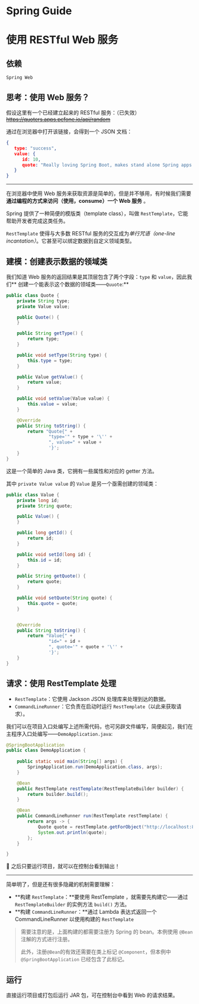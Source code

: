 # Spring Guide

# 使用 RESTful Web 服务

## 依赖

`Spring Web`

## 思考：使用 Web 服务？

假设这里有一个已经建立起来的 RESTful 服务：（已失效）~~https://quoters.apps.pcfone.io/api/random~~

通过在浏览器中打开该链接，会得到一个 JSON 文档：

```json
{
   type: "success",
   value: {
      id: 10,
      quote: "Really loving Spring Boot, makes stand alone Spring apps easy."
   }
}
```

---

在浏览器中使用 Web 服务来获取资源是简单的，但是并不够用，有时候我们需要**通过编程的方式来访问（使用，consume）一个 Web 服务**
。

Spring 提供了一种简便的模版类（template class），叫做 `RestTemplate`，它能帮助开发者完成这类任务。

`RestTemplate` 使得与大多数 RESTful 服务的交互成为*单行咒语（one-line incantation）*。它甚至可以绑定数据到自定义领域类型。

## 建模：创建表示数据的领域类

我们知道 Web 服务的返回结果是其顶层包含了两个字段：`type` 和 `value`，因此我们**
创建一个能表示这个数据的领域类——`Quuote`:**

```java
public class Quote {
    private String type;
    private Value value;

    public Quote() {
    }

    public String getType() {
        return type;
    }

    public void setType(String type) {
        this.type = type;
    }

    public Value getValue() {
        return value;
    }

    public void setValue(Value value) {
        this.value = value;
    }

    @Override
    public String toString() {
        return "Quote{" +
                "type='" + type + '\'' +
                ", value=" + value +
                '}';
    }
}
```

这是一个简单的 Java 类，它拥有一些属性和对应的 getter 方法。

其中 `private Value value` 的 `Value` 是另一个亟需创建的领域类：

```java
public class Value {
    private long id;
    private String quote;

    public Value() {
    }

    public long getId() {
        return id;
    }

    public void setId(long id) {
        this.id = id;
    }

    public String getQuote() {
        return quote;
    }

    public void setQuote(String quote) {
        this.quote = quote;
    }


    @Override
    public String toString() {
        return "Value{" +
                "id=" + id +
                ", quote='" + quote + '\'' +
                '}';
    }
}
```

## 请求：使用 RestTemplate 处理

- `RestTemplate`：它使用 Jackson JSON 处理库来处理到达的数据。
- `CommandLineRunner`：它负责在启动时运行 `RestTemplate`（以此来获取请求）。

我们可以在项目入口处编写上述所需代码，也可另辟文件编写，简便起见，我们在主程序入口处编写——`DemoApplication.java`:

```java
@SpringBootApplication
public class DemoApplication {
    
    public static void main(String[] args) {
        SpringApplication.run(DemoApplication.class, args);
    }

    @Bean
    public RestTemplate restTemplate(RestTemplateBuilder builder) {
        return builder.build();
    }

    @Bean
    public CommandLineRunner run(RestTemplate restTemplate) {
        return args -> {
            Quote quote = restTemplate.getForObject("http://localhost:8081/greeting", Quote.class);
            System.out.println(quote);
        };
    }

}
```

🎉 之后只要运行项目，就可以在控制台看到输出！

---

简单明了，但是还有很多隐藏的机制需要理解：

- **构建 `RestTemplate`：**要使用 RestTemplate ，就需要先构建它——通过 `RestTemplateBuilder` 的实例方法 `build()` 方法。
- **构建 `CommandLineRunner`：**通过 Lambda 表达式返回一个 CommandLineRunner 以使用构建的 `RestTemplate`

> 需要注意的是，上面构建的都需要注册为 Spring 的 bean。本例使用 `@Bean` 注解的方式进行注册。
>
> 此外，注册`@Bean`的有效还需要在类上标记 `@Component`，但本例中 `@SpringBootApplication` 已经包含了此标记。

## 运行

直接运行项目或打包后运行 JAR 包，可在控制台中看到 Web 的请求结果。